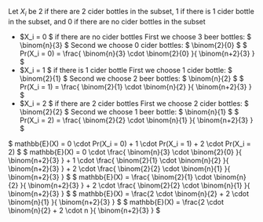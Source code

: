 Let $X_i$ be 2 if there are 2 cider bottles in the subset, 1 if there is 1 cider bottle in the subset, and 0 if there are no cider bottles in the subset

<ul>
<li> $X_i = 0 $ if there are no cider bottles 
	      First we choose 3 beer bottles: $ \binom{n}{3} $ 
	      Second we choose 0 cider bottles: $ \binom{2}{0} $ 
	      $ Pr(X_i = 0) = \frac{ \binom{n}{3} \cdot \binom{2}{0} }{ \binom{n+2}{3} } $
	<li> $X_i = 1 $ if there is 1 cider bottle 
	      First we choose 1 cider bottle: $ \binom{2}{1} $ 
	      Second we choose 2 beer bottles: $ \binom{n}{2} $ 
	      $ Pr(X_i = 1) = \frac{ \binom{2}{1} \cdot \binom{n}{2} }{ \binom{n+2}{3} } $
	<li> $X_i = 2 $ if there are 2 cider bottles 
	      First we choose 2 cider bottles: $ \binom{2}{2} $ 
	      Second we choose 1 beer bottle: $ \binom{n}{1} $ 
	      $ Pr(X_i = 2) = \frac{ \binom{2}{2} \cdot \binom{n}{1} }{ \binom{n+2}{3} } $
</ul>
$ mathbb{E}(X) = 0 \cdot Pr(X_i = 0) + 1 \cdot Pr(X_i = 1) + 2 \cdot Pr(X_i = 2) $ 
$ mathbb{E}(X) = 0 \cdot \frac{ \binom{n}{3} \cdot \binom{2}{0} }{ \binom{n+2}{3} } + 1 \cdot \frac{ \binom{2}{1} \cdot \binom{n}{2} }{ \binom{n+2}{3} } + 2 \cdot \frac{ \binom{2}{2} \cdot \binom{n}{1} }{ \binom{n+2}{3} } $ 
$ mathbb{E}(X) = \frac{ \binom{2}{1} \cdot \binom{n}{2} }{ \binom{n+2}{3} } + 2 \cdot \frac{ \binom{2}{2} \cdot \binom{n}{1} }{ \binom{n+2}{3} } $ 
$ mathbb{E}(X) = \frac{2 \cdot \binom{n}{2} + 2 \cdot \binom{n}{1} }{ \binom{n+2}{3} } $ 
$ mathbb{E}(X) = \frac{2 \cdot \binom{n}{2} + 2 \cdot n }{ \binom{n+2}{3} } $
